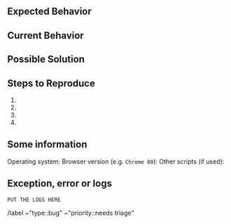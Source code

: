 <!--- Provide a general summary of the issue in the Title above -->
<!--- IMPORTANT: If you want to upload images, please upload them to Gitlab or Imgur. -->

## Expected Behavior
<!--- Tell us what you expected to happen -->

## Current Behavior
<!--- Tell us what happens instead of the expected behavior -->

## Possible Solution
<!--- Not obligatory, but suggest a fix/reason for the bug -->
<!--- I'd rather you leave it blank then just say "fix it" -->

## Steps to Reproduce
<!--- Provide a link to a live example, or an unambiguous set of steps to -->
<!--- reproduce this bug. -->
1.
2.
3.
4.

## Some information
Operating system:
Browser version (e.g. `Chrome 80`): 
Other scripts (if used): 

## Exception, error or logs
<!--- Open your developer console and copy/paste the logs into here. -->
<!--- Chrome: Command+Option+J (Mac) or Control+Shift+J (Windows, Linux, Chrome OS) -->
<!--- Firefox: Ctrl+Shift+K (Command+Option+K on OS X) -->
```
PUT THE LOGS HERE
```

<!--- Before submitting, make sure that you:
 - have included the version of the browser you're running, operating system, and other scripts (if used).
 - have included logs, exceptions and / or steps to reproduce the issue.
 
 After that, please submit your issue request.
-->

<!--- ONLY CHANGE ABOVE THIS LINE!!! -->

/label ~"type::bug" ~"priority::needs triage" 

